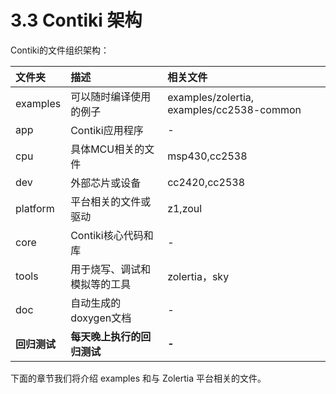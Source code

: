 # 3.3 Contiki 架构

Contiki的文件组织架构：

| **文件夹** | **描述** | **相关文件** |
| :--- | :--- | :--- |
| examples | 可以随时编译使用的例子 | examples/zolertia, examples/cc2538-common |
| app | Contiki应用程序 | - |
| cpu | 具体MCU相关的文件 | msp430,cc2538 |
| dev | 外部芯片或设备 | cc2420,cc2538 |
| platform | 平台相关的文件或驱动 | z1,zoul |
| core | Contiki核心代码和库 | - |
| tools | 用于烧写、调试和模拟等的工具 | zolertia，sky |
| doc | 自动生成的doxygen文档 | - |
| **回归测试** | **每天晚上执行的回归测试** | **-** |

下面的章节我们将介绍 examples 和与 Zolertia 平台相关的文件。

